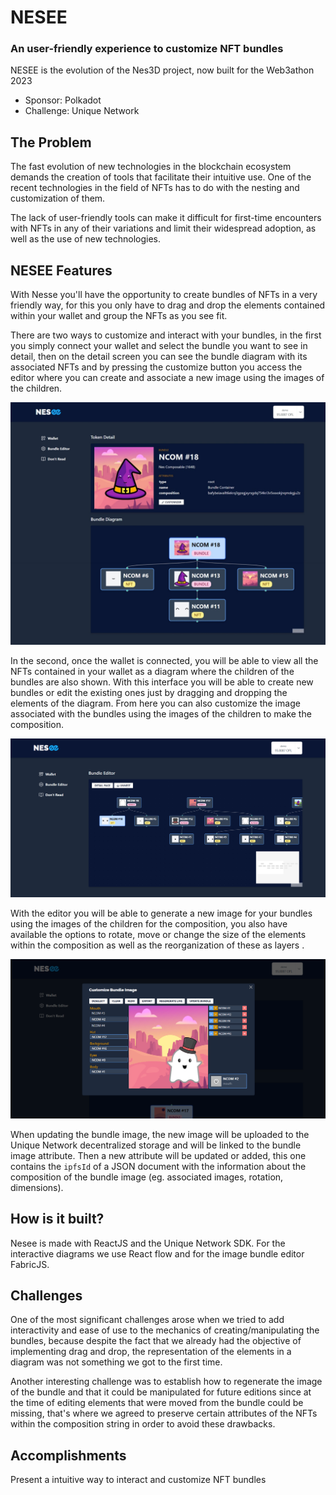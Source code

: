 # NESEE

### An user-friendly experience to customize NFT bundles

NESEE is the evolution of the Nes3D project, now built for the Web3athon 2023

- Sponsor: Polkadot
- Challenge: Unique Network

## The Problem

The fast evolution of new technologies in the blockchain ecosystem demands the creation of tools that facilitate their intuitive use. One of the recent technologies in the field of NFTs has to do with the nesting and customization of them.

The lack of user-friendly tools can make it difficult for first-time encounters with NFTs in any of their variations and limit their widespread adoption, as well as the use of new technologies.

## NESEE Features

With Nesse you'll have the opportunity to create bundles of NFTs in a very friendly way, for this you only have to drag and drop the elements contained within your wallet and group the NFTs as you see fit.

There are two ways to customize and interact with your bundles, in the first you simply connect your wallet and select the bundle you want to see in detail, then on the detail screen you can see the bundle diagram with its associated NFTs and by pressing the customize button you access the editor where you can create and associate a new image using the images of the children.

<img src="https://github.com/emoreno911/Nesee/blob/main/public/screen/detail.jpeg?raw=true" alt="image" />

In the second, once the wallet is connected, you will be able to view all the NFTs contained in your wallet as a diagram where the children of the bundles are also shown. With this interface you will be able to create new bundles or edit the existing ones just by dragging and dropping the elements of the diagram. From here you can also customize the image associated with the bundles using the images of the children to make the composition.

<img src="https://github.com/emoreno911/Nesee/blob/main/public/screen/editor.png?raw=true" alt="image" />

With the editor you will be able to generate a new image for your bundles using the images of the children for the composition, you also have available the options to rotate, move or change the size of the elements within the composition as well as the reorganization of these as layers .

<img src="https://github.com/emoreno911/Nesee/blob/main/public/screen/customizer.png?raw=true" alt="image" />

When updating the bundle image, the new image will be uploaded to the Unique Network decentralized storage and will be linked to the bundle image attribute. Then a new attribute will be updated or added, this one contains the `ipfsId` of a JSON document with the information about the composition of the bundle image (eg. associated images, rotation, dimensions).

## How is it built?
Nesee is made with ReactJS and the Unique Network SDK. For the interactive diagrams we use React flow and for the image bundle editor FabricJS.

## Challenges
One of the most significant challenges arose when we tried to add interactivity and ease of use to the mechanics of creating/manipulating the bundles, because despite the fact that we already had the objective of implementing drag and drop, the representation of the elements in a diagram was not something we got to the first time. 

Another interesting challenge was to establish how to regenerate the image of the bundle and that it could be manipulated for future editions since at the time of editing elements that were moved from the bundle could be missing, that's where we agreed to preserve certain attributes of the NFTs within the composition string in order to avoid these drawbacks.

## Accomplishments
Present a intuitive way to interact and customize NFT bundles